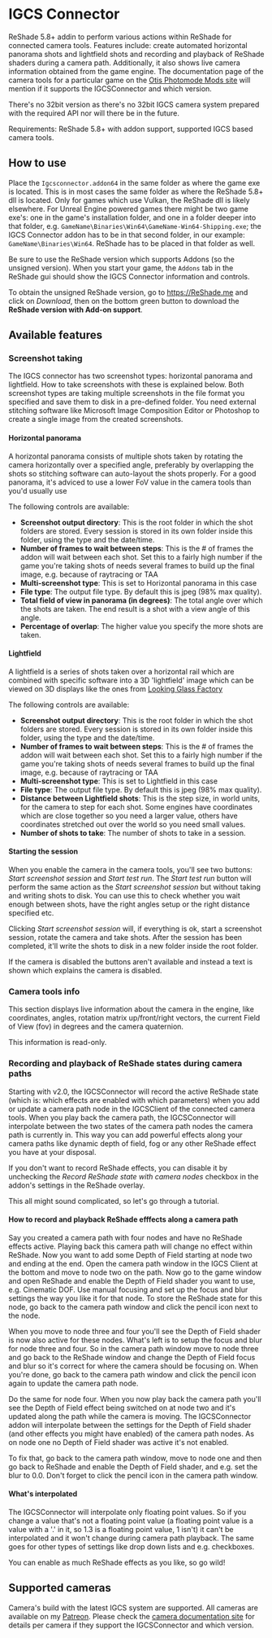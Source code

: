 # IGCS Connector
ReShade 5.8+ addin to perform various actions within ReShade for connected camera tools. Features include: create automated horizontal panorama shots and lightfield shots and recording and playback of ReShade shaders during a camera path. Additionally, it also shows live camera information
obtained from the game engine. The documentation page of the camera tools for a particular game on the [Otis Photomode Mods site](https://opm.fransbouma.com) will 
mention if it supports the IGCSConnector and which version.

There's no 32bit version as there's no 32bit IGCS camera system prepared with the required API nor will there be in the future.

Requirements: ReShade 5.8+ with addon support, supported IGCS based camera tools.

## How to use
Place the `Igcsconnector.addon64` in the same folder as where the game exe is located. This is in most cases the same folder as where the ReShade 5.8+ dll
is located. Only for games which use Vulkan, the ReShade dll is likely elsewhere. For Unreal Engine powered games there might be two
game exe's: one in the game's installation folder, and one in a folder deeper into that folder, e.g. 
`GameName\Binaries\Win64\GameName-Win64-Shipping.exe`; the IGCS Connector addon has to be in that second folder, in our example:
`GameName\Binaries\Win64`. ReShade has to be placed in that folder as well.

Be sure to use the ReShade version which supports Addons (so the unsigned version). When you start your game, the `Addons` tab in 
the ReShade gui should show the IGCS Connector information and controls. 

To obtain the unsigned ReShade version, go to <https://ReShade.me> and click on *Download*, then on the bottom green button to download the **ReShade version with Add-on support**. 

## Available features

### Screenshot taking

The IGCS connector has two screenshot types: horizontal panorama and lightfield. How to take screenshots with these is explained below. Both screenshot types
are taking multiple screenshots in the file format you specified and save them to disk in a pre-defined folder. You need external stitching software like
Microsoft Image Composition Editor or Photoshop to create a single image from the created screenshots. 

#### Horizontal panorama

A horizontal panorama consists of multiple shots taken by rotating the camera horizontally over a specified angle, preferably by overlapping the shots so 
stitching software can auto-layout the shots properly. For a good panorama, it's adviced to use a lower FoV value in the camera tools than you'd usually use

The following controls are available:

- **Screenshot output directory**: This is the root folder in which the shot folders are stored. Every session is stored in its own folder inside this folder, using the type and the date/time.
- **Number of frames to wait between steps**: This is the # of frames the addon will wait between each shot. Set this to a fairly high number if the game you're taking shots of needs several frames to build up the final image, e.g. because of raytracing or TAA
- **Multi-screenshot type**: This is set to Horizontal panorama in this case
- **File type**: The output file type. By default this is jpeg (98% max quality). 
- **Total field of view in panorama (in degrees)**: The total angle over which the shots are taken. The end result is a shot with a view angle of this angle. 
- **Percentage of overlap**: The higher value you specify the more shots are taken. 

#### Lightfield

A lightfield is a series of shots taken over a horizontal rail which are combined with specific software into a 3D 'lightfield' image which can be viewed
on 3D displays like the ones from [Looking Glass Factory](https://lookingglassfactory.com) 

The following controls are available:

- **Screenshot output directory**: This is the root folder in which the shot folders are stored. Every session is stored in its own folder inside this folder, using the type and the date/time.
- **Number of frames to wait between steps**: This is the # of frames the addon will wait between each shot. Set this to a fairly high number if the game you're taking shots of needs several frames to build up the final image, e.g. because of raytracing or TAA
- **Multi-screenshot type**: This is set to Lightfield in this case
- **File type**: The output file type. By default this is jpeg (98% max quality). 
- **Distance between Lightfield shots**: This is the step size, in world units, for the camera to step for each shot. Some engines have coordinates which are close together so you need a larger value, others have coordinates stretched out over the world so you need small values. 
- **Number of shots to take**: The number of shots to take in a session. 

#### Starting the session
When you enable the camera in the camera tools, you'll see two buttons: *Start screenshot session* and *Start test run*. The *Start test run* button will
perform the same action as the *Start screenshot session* but without taking and writing shots to disk. You can use this to check whether you wait enough 
between shots, have the right angles setup or the right distance specified etc. 

Clicking *Start screenshot session* will, if everything is ok, start a screenshot session, rotate the camera and take shots. After the session has been 
completed, it'll write the shots to disk in a new folder inside the root folder. 

If the camera is disabled the buttons aren't available and instead a text is shown which explains the camera is disabled.

### Camera tools info

This section displays live information about the camera in the engine, like coordinates, angles, rotation matrix up/front/right vectors, the current Field of
View (fov) in degrees and the camera quaternion. 

This information is read-only. 

### Recording and playback of ReShade states during camera paths

Starting with v2.0, the IGCSConnector will record the active ReShade state (which is: which effects are enabled with which parameters) when you add or update a 
camera path node in the IGCSClient of the connected camera tools. When you play back the camera path, the IGCSConnector will interpolate between the two states of
the camera path nodes the camera path is currently in. This way you can add powerful effects along your camera paths like dynamic depth of field, fog or any 
other ReShade effect you have at your disposal. 

If you don't want to record ReShade effects, you can disable it by unchecking the *Record ReShade state with camera nodes* checkbox in the addon's settings in 
the ReShade overlay. 

This all might sound complicated, so let's go through a tutorial.

#### How to record and playback ReShade efffects along a camera path

Say you created a camera path with four nodes and have no ReShade effects active. Playing back this camera path will change no effect within ReShade. Now you 
want to add some Depth of Field starting at node two and ending at the end. Open the camera path window in the IGCS Client at the bottom and move to node two 
on the path. Now go to the game window and open ReShade and enable the Depth of Field shader you want to use, e.g. Cinematic DOF. Use manual focusing and
set up the focus and blur settings the way you like it for that node. To store the ReShade state for this node, go back to the camera path window and click 
the pencil icon next to the node. 

When you move to node three and four you'll see the Depth of Field shader is now also active for these nodes. What's left is to setup the focus and blur for 
node three and four. So in the camera path window move to node three and go back to the ReShade window and change the Depth of Field focus and blur so it's 
correct for where the camera should be focusing on. When you're done, go back to the camera path window and click the pencil icon again to update the 
camera path node. 

Do the same for node four. When you now play back the camera path you'll see the Depth of Field effect being switched on at node two and it's updated along 
the path while the camera is moving. The IGCSConnector addon will interpolate between the settings for the Depth of Field shader (and other effects you 
might have enabled) of the camera path nodes. As on node one no Depth of Field shader was active it's not enabled. 

To fix that, go back to the camera path window, move to node one and then go back to ReShade and enable the Depth of Field shader, and e.g. set the blur to 0.0. 
Don't forget to click the pencil icon in the camera path window. 

#### What's interpolated

The IGCSConnector will interpolate only floating point values. So if you change a value that's not a floating point value (a floating point value is a value with
a '.' in it, so 1.3 is a floating point value, 1 isn't) it can't be interpolated and it won't change during camera path playback. The same goes for other types
of settings like drop down lists and e.g. checkboxes. 

You can enable as much ReShade effects as you like, so go wild!

## Supported cameras

Camera's build with the latest IGCS system are supported. All cameras are available on my [Patreon](https://patreon.com/Otis_Inf). Please check 
the [camera documentation site](https://opm.fransbouma.com) for details per camera if they support the IGCSConnector and which version. 

